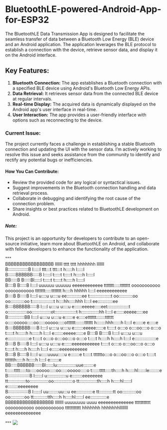 # BluetoothLE-powered-Android-App-for-ESP32

The BluetoothLE Data Transmission App is designed to facilitate the seamless transfer of data between a Bluetooth Low Energy (BLE) device and an Android application. The application leverages the BLE protocol to establish a connection with the device, retrieve sensor data, and display it on the Android interface.

## Key Features:
1. **Bluetooth Connection:** The app establishes a Bluetooth connection with a specified BLE device using Android's Bluetooth Low Energy APIs.
2. **Data Retrieval:** It retrieves sensor data from the connected BLE device at regular intervals.
3. **Real-time Display:** The acquired data is dynamically displayed on the Android app's user interface in real-time.
4. **User Interaction:** The app provides a user-friendly interface with options such as reconnecting to the device.

### Current Issue:
The project currently faces a challenge in establishing a stable Bluetooth connection and updating the UI with the sensor data. I’m actively working to resolve this issue and seeks assistance from the community to identify and rectify any potential bugs or inefficiencies.

#### How You Can Contribute:
- Review the provided code for any logical or syntactical issues.
- Suggest improvements in the Bluetooth connection handling and data retrieval process.
- Collaborate in debugging and identifying the root cause of the connection problem.
- Share insights or best practices related to BluetoothLE development on Android.

##### Note:
This project is an opportunity for developers to contribute to an open-source initiative, learn more about BluetoothLE on Android, and collaborate with fellow developers to enhance the functionality of the application.

                                                                                                                                                                                                
>
                                                                                                                                                                                                 
"""                                                                                                                                                                                                 
BBBBBBBBBBBBBBBBB   lllllll                                                tttt                                                     tttt         hhhhhhh             lllllll                     
B::::::::::::::::B  l:::::l                                             ttt:::t                                                  ttt:::t         h:::::h             l:::::l                     
B::::::BBBBBB:::::B l:::::l                                             t:::::t                                                  t:::::t         h:::::h             l:::::l                     
BB:::::B     B:::::Bl:::::l                                             t:::::t                                                  t:::::t         h:::::h             l:::::l                     
  B::::B     B:::::B l::::l uuuuuu    uuuuuu      eeeeeeeeeeee    ttttttt:::::ttttttt       ooooooooooo      ooooooooooo   ttttttt:::::ttttttt    h::::h hhhhh        l::::l     eeeeeeeeeeee    
  B::::B     B:::::B l::::l u::::u    u::::u    ee::::::::::::ee  t:::::::::::::::::t     oo:::::::::::oo  oo:::::::::::oo t:::::::::::::::::t    h::::hh:::::hhh     l::::l   ee::::::::::::ee  
  B::::BBBBBB:::::B  l::::l u::::u    u::::u   e::::::eeeee:::::eet:::::::::::::::::t    o:::::::::::::::oo:::::::::::::::ot:::::::::::::::::t    h::::::::::::::hh   l::::l  e::::::eeeee:::::ee
  B:::::::::::::BB   l::::l u::::u    u::::u  e::::::e     e:::::etttttt:::::::tttttt    o:::::ooooo:::::oo:::::ooooo:::::otttttt:::::::tttttt    h:::::::hhh::::::h  l::::l e::::::e     e:::::e
  B::::BBBBBB:::::B  l::::l u::::u    u::::u  e:::::::eeeee::::::e      t:::::t          o::::o     o::::oo::::o     o::::o      t:::::t          h::::::h   h::::::h l::::l e:::::::eeeee::::::e
  B::::B     B:::::B l::::l u::::u    u::::u  e:::::::::::::::::e       t:::::t          o::::o     o::::oo::::o     o::::o      t:::::t          h:::::h     h:::::h l::::l e:::::::::::::::::e 
  B::::B     B:::::B l::::l u::::u    u::::u  e::::::eeeeeeeeeee        t:::::t          o::::o     o::::oo::::o     o::::o      t:::::t          h:::::h     h:::::h l::::l e::::::eeeeeeeeeee  
  B::::B     B:::::B l::::l u:::::uuuu:::::u  e:::::::e                 t:::::t    tttttto::::o     o::::oo::::o     o::::o      t:::::t    tttttth:::::h     h:::::h l::::l e:::::::e           
BB:::::BBBBBB::::::Bl::::::lu:::::::::::::::uue::::::::e                t::::::tttt:::::to:::::ooooo:::::oo:::::ooooo:::::o      t::::::tttt:::::th:::::h     h:::::hl::::::le::::::::e          
B:::::::::::::::::B l::::::l u:::::::::::::::u e::::::::eeeeeeee        tt::::::::::::::to:::::::::::::::oo:::::::::::::::o      tt::::::::::::::th:::::h     h:::::hl::::::l e::::::::eeeeeeee  
B::::::::::::::::B  l::::::l  uu::::::::uu:::u  ee:::::::::::::e          tt:::::::::::tt oo:::::::::::oo  oo:::::::::::oo         tt:::::::::::tth:::::h     h:::::hl::::::l  ee:::::::::::::e  
BBBBBBBBBBBBBBBBB   llllllll    uuuuuuuu  uuuu    eeeeeeeeeeeeee            ttttttttttt     ooooooooooo      ooooooooooo             ttttttttttt  hhhhhhh     hhhhhhhllllllll    eeeeeeeeeeeeee  
                                                                                                                                                                                                 
"""
<img src ="https://upload.wikimedia.org/wikipedia/commons/thumb/d/d9/Bluetooth_logo_%282016%29.svg/220px-Bluetooth_logo_%282016%29.svg.png">
                                                                                                                                                                                                 
                                                                                                                                                                                                                                                    
